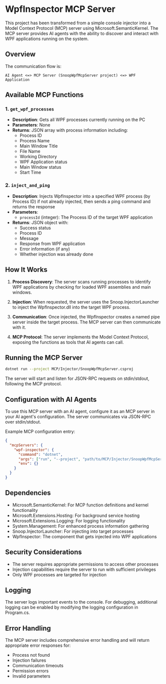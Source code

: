 # WpfInspector MCP Server

This project has been transformed from a simple console injector into a Model Context Protocol (MCP) server using Microsoft.SemanticKernel. The MCP server provides AI agents with the ability to discover and interact with WPF applications running on the system.

## Overview

The communication flow is:
```
AI Agent <=> MCP Server (SnoopWpfMcpServer project) <=> WPF Application
```

## Available MCP Functions

### 1. `get_wpf_processes`
- **Description**: Gets all WPF processes currently running on the PC
- **Parameters**: None
- **Returns**: JSON array with process information including:
  - Process ID
  - Process Name
  - Main Window Title
  - File Name
  - Working Directory
  - WPF Application status
  - Main Window status
  - Start Time

### 2. `inject_and_ping`
- **Description**: Injects WpfInspector into a specified WPF process (by Process ID) if not already injected, then sends a ping command and returns the response
- **Parameters**: 
  - `processId` (integer): The Process ID of the target WPF application
- **Returns**: JSON object with:
  - Success status
  - Process ID
  - Message
  - Response from WPF application
  - Error information (if any)
  - Whether injection was already done

## How It Works

1. **Process Discovery**: The server scans running processes to identify WPF applications by checking for loaded WPF assemblies and main windows.

2. **Injection**: When requested, the server uses the Snoop.InjectorLauncher to inject the WpfInspector.dll into the target WPF process.

3. **Communication**: Once injected, the WpfInspector creates a named pipe server inside the target process. The MCP server can then communicate with it.

4. **MCP Protocol**: The server implements the Model Context Protocol, exposing the functions as tools that AI agents can call.

## Running the MCP Server

```bash
dotnet run --project MCP/Injector/SnoopWpfMcpServer.csproj
```

The server will start and listen for JSON-RPC requests on stdin/stdout, following the MCP protocol.

## Configuration with AI Agents

To use this MCP server with an AI agent, configure it as an MCP server in your AI agent's configuration. The server communicates via JSON-RPC over stdin/stdout.

Example MCP configuration entry:
```json
{
  "mcpServers": {
    "wpf-inspector": {
      "command": "dotnet",
      "args": ["run", "--project", "path/to/MCP/Injector/SnoopWpfMcpServer.csproj"],
      "env": {}
    }
  }
}
```

## Dependencies

- Microsoft.SemanticKernel: For MCP function definitions and kernel functionality
- Microsoft.Extensions.Hosting: For background service hosting
- Microsoft.Extensions.Logging: For logging functionality
- System.Management: For enhanced process information gathering
- Snoop.InjectorLauncher: For injecting into target processes
- WpfInspector: The component that gets injected into WPF applications

## Security Considerations

- The server requires appropriate permissions to access other processes
- Injection capabilities require the server to run with sufficient privileges
- Only WPF processes are targeted for injection

## Logging

The server logs important events to the console. For debugging, additional logging can be enabled by modifying the logging configuration in Program.cs.

## Error Handling

The MCP server includes comprehensive error handling and will return appropriate error responses for:
- Process not found
- Injection failures
- Communication timeouts
- Permission errors
- Invalid parameters
